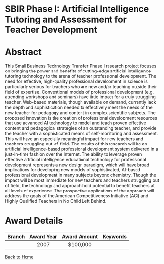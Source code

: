 
SBIR Phase I: Artificial Intelligence Tutoring and Assessment for Teacher Development
=====================================================================================

# Abstract


This Small Business Technology Transfer Phase I research project focuses on bringing the power and benefits of cutting-edge artificial intelligence tutoring technology to the arena of teacher professional development. The need for effective, high-quality professional development in science is particularly serious for teachers who are new and/or teaching outside their field of expertise. Conventional models of professional development (e.g. attending workshops and seminars) have little impact for a truly struggling teacher. Web-based materials, though available on demand, currently lack the depth and sophistication needed to effectively meet the needs of the new teacher for pedagogy and content in complex scientific subjects. The proposed innovation is the creation of professional development resources that use advanced AI technology to model and teach proven effective content and pedagogical strategies of an outstanding teacher, and provide the teacher with a sophisticated means of self-monitoring and assessment. This will have an especially meaningful impact for new teachers and teachers struggling out-of-field.  The results of this research will be an artificial intelligence-based professional development system delivered in a just-in-time fashion over the Internet. The ability to leverage proven effective artificial intelligence educational technology for professional development represents a new design paradigm, which will have broad implications for developing new models of sophisticated, AI-based professional development in many subjects beyond chemistry. Though the impact will be most immediate for new teachers and teachers struggling out of field, the technology and approach hold potential to benefit teachers at all levels of experience. The prospective applications of the approach will address the goals of the American Competitiveness Initiative (ACI) and Highly Qualified Teachers in No Child Left Behind.  

# Award Details

|Branch|Award Year|Award Amount|Keywords|
| :---: | :---: | :---: | :---: |
||2007|$100,000||
  
  


[Back to Home](https://github.com/chrischow/dod_sbir_awards#89)